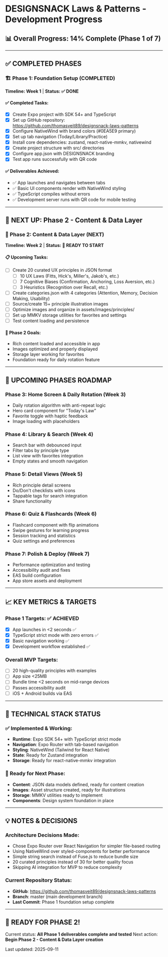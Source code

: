 # DESIGNSNACK Laws & Patterns - Development Progress

## 📊 Overall Progress: 14% Complete (Phase 1 of 7)

---

## ✅ COMPLETED PHASES

### 🏗️ Phase 1: Foundation Setup (COMPLETED)
**Timeline: Week 1** | **Status: ✅ DONE**

#### ✅ Completed Tasks:
- [x] Create Expo project with SDK 54+ and TypeScript
- [x] Set up GitHub repository: https://github.com/thomasveit89/designsnack-laws-patterns  
- [x] Configure NativeWind with brand colors (#0EA5E9 primary)
- [x] Set up tab navigation (Today/Library/Practice)
- [x] Install core dependencies: zustand, react-native-mmkv, nativewind
- [x] Create project structure with src/ directories
- [x] Configure app.json with DESIGNSNACK branding
- [x] Test app runs successfully with QR code

#### ✅ Deliverables Achieved:
- ✅ App launches and navigates between tabs
- ✅ Basic UI components render with NativeWind styling  
- ✅ TypeScript compiles without errors
- ✅ Development server runs with QR code for mobile testing

---

## 🚧 NEXT UP: Phase 2 - Content & Data Layer

### 🎯 Phase 2: Content & Data Layer (NEXT)
**Timeline: Week 2** | **Status: 🔄 READY TO START**

#### 📋 Upcoming Tasks:
- [ ] Create 20 curated UX principles in JSON format
  - [ ] 10 UX Laws (Fitts, Hick's, Miller's, Jakob's, etc.)
  - [ ] 7 Cognitive Biases (Confirmation, Anchoring, Loss Aversion, etc.)  
  - [ ] 3 Heuristics (Recognition over Recall, etc.)
- [ ] Create categories.json with 4 categories (Attention, Memory, Decision Making, Usability)
- [ ] Source/create 15+ principle illustration images
- [ ] Optimize images and organize in assets/images/principles/
- [ ] Set up MMKV storage utilities for favorites and settings
- [ ] Test content loading and persistence

#### 🎯 Phase 2 Goals:
- Rich content loaded and accessible in app
- Images optimized and properly displayed
- Storage layer working for favorites
- Foundation ready for daily rotation feature

---

## 📅 UPCOMING PHASES ROADMAP

### Phase 3: Home Screen & Daily Rotation (Week 3)
- Daily rotation algorithm with anti-repeat logic
- Hero card component for "Today's Law"
- Favorite toggle with haptic feedback
- Image loading with placeholders

### Phase 4: Library & Search (Week 4)  
- Search bar with debounced input
- Filter tabs by principle type
- List view with favorites integration
- Empty states and smooth navigation

### Phase 5: Detail Views (Week 5)
- Rich principle detail screens
- Do/Don't checklists with icons
- Tappable tags for search integration
- Share functionality

### Phase 6: Quiz & Flashcards (Week 6)
- Flashcard component with flip animations
- Swipe gestures for learning progress
- Session tracking and statistics
- Quiz settings and preferences

### Phase 7: Polish & Deploy (Week 7)
- Performance optimization and testing
- Accessibility audit and fixes
- EAS build configuration
- App store assets and deployment

---

## 📈 KEY METRICS & TARGETS

### Phase 1 Targets: ✅ ACHIEVED
- [x] App launches in <2 seconds ✅
- [x] TypeScript strict mode with zero errors ✅  
- [x] Basic navigation working ✅
- [x] Development workflow established ✅

### Overall MVP Targets:
- [ ] 20 high-quality principles with examples
- [ ] App size <25MB
- [ ] Bundle time <2 seconds on mid-range devices
- [ ] Passes accessibility audit
- [ ] iOS + Android builds via EAS

---

## 🔧 TECHNICAL STACK STATUS

### ✅ Implemented & Working:
- **Runtime**: Expo SDK 54+ with TypeScript strict mode
- **Navigation**: Expo Router with tab-based navigation
- **Styling**: NativeWind (Tailwind for React Native)
- **State**: Ready for Zustand integration
- **Storage**: Ready for react-native-mmkv integration

### 🔄 Ready for Next Phase:
- **Content**: JSON data models defined, ready for content creation
- **Images**: Asset structure created, ready for illustrations
- **Storage**: MMKV utilities ready to implement
- **Components**: Design system foundation in place

---

## 💡 NOTES & DECISIONS

### Architecture Decisions Made:
- Chose Expo Router over React Navigation for simpler file-based routing
- Using NativeWind over styled-components for better performance
- Simple string search instead of Fuse.js to reduce bundle size
- 20 curated principles instead of 30 for better quality focus
- Skipping AI integration for MVP to reduce complexity

### Current Repository Status:
- **GitHub**: https://github.com/thomasveit89/designsnack-laws-patterns
- **Branch**: master (main development branch)
- **Last Commit**: Phase 1 foundation setup complete

---

## 🚀 READY FOR PHASE 2!

Current status: **All Phase 1 deliverables complete and tested**
Next action: **Begin Phase 2 - Content & Data Layer creation**

Last updated: 2025-09-11